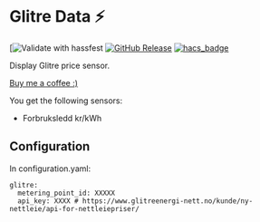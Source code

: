 # Glitre Data :zap: 
[![Validate with hassfest](https://github.com/Danielhiversen/home_assistant_glitre/workflows/Validate%20with%20hassfest/badge.svg)
[![GitHub Release][releases-shield]][releases]
[![hacs_badge](https://img.shields.io/badge/HACS-Custom-orange.svg)](https://github.com/custom-components/hacs)

Display Glitre price sensor.

[Buy me a coffee :)](http://paypal.me/dahoiv)

You get the following sensors:
* Forbruksledd kr/kWh


## Configuration 

In configuration.yaml:

```
glitre:
  metering_point_id: XXXXX
  api_key: XXXX # https://www.glitreenergi-nett.no/kunde/ny-nettleie/api-for-nettleiepriser/

```

[releases]: https://github.com/Danielhiversen/home_assistant_glitre/releases
[releases-shield]: https://img.shields.io/github/release/Danielhiversen/home_assistant_glitre.svg?style=popout
[downloads-total-shield]: https://img.shields.io/github/downloads/Danielhiversen/home_assistant_glitre/total
[hacs-shield]: https://img.shields.io/badge/HACS-Default-orange.svg
[hacs]: https://hacs.xyz/docs/default_repositories
